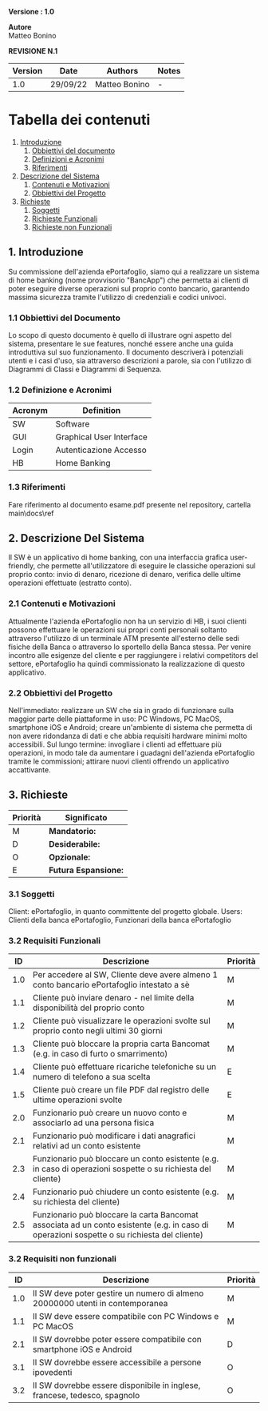 **Versione : 1.0**

**Autore**  
Matteo Bonino

**REVISIONE N.1**


| Version    | Date        | Authors      | Notes        |
| ----------- | ----------- | ----------- | ----------- |
| 1.0 | 29/09/22 | Matteo Bonino | - |

# Tabella dei contenuti

1. [Introduzione](#p1)
	1. [Obbiettivi del documento](#sp1.1)
	2. [Definizioni e Acronimi](#sp1.2) 
	3. [Riferimenti](#sp1.3)
2. [Descrizione del Sistema](#p2)
	1. [Contenuti e Motivazioni](#sp2.1)
	2. [Obbiettivi del Progetto](#sp2.2)
3. [Richieste](#p3)
 	1. [Soggetti](#sp3.1)
 	2. [Richieste Funzionali](#sp3.2)
 	3. [Richieste non Funzionali](#sp3.3)
  
  

<a name="p1"></a>

## 1. Introduzione

<a name="sp1.1"></a>
Su commissione dell'azienda ePortafoglio, siamo qui a realizzare un sistema di home banking
(nome provvisorio "BancApp") che permetta ai clienti di poter eseguire diverse operazioni 
sul proprio conto bancario, garantendo massima sicurezza tramite l'utilizzo di credenziali 
e codici univoci.

### 1.1 Obbiettivi del Documento
Lo scopo  di questo documento è quello di illustrare ogni aspetto del sistema, presentare 
le sue features, nonché essere anche una guida introduttiva sul suo funzionamento. 
Il documento descriverà i potenziali utenti e i casi d'uso, sia attraverso descrizioni
a parole, sia con l'utilizzo di Diagrammi di Classi e Diagrammi di Sequenza.

<a name="sp1.2"></a>

### 1.2 Definizione e Acronimi

| Acronym				| Definition | 
| ------------------------------------- | ----------- | 
| SW                                    | Software |
| GUI					| Graphical User Interface |
| Login					| Autenticazione Accesso |
| HB      | Home Banking |

<a name="sp1.3"></a>

### 1.3 Riferimenti 

Fare riferimento al documento esame.pdf presente nel repository, cartella main\docs\ref

<a name="p2"></a>

## 2. Descrizione Del Sistema 
<a name="sp2.15"></a>
Il SW è un applicativo di home banking, con una interfaccia grafica user-friendly, che permette
all'utilizzatore di eseguire le classiche operazioni sul proprio conto: invio di denaro, 
ricezione di denaro, verifica delle ultime operazioni effettuate (estratto conto).

### 2.1 Contenuti e Motivazioni
Attualmente l'azienda ePortafoglio non ha un servizio di HB, i suoi clienti possono effettuare
le operazioni sui propri conti personali soltanto attraverso l'utilizzo di un terminale ATM 
presente all'esterno delle sedi fisiche della Banca o attraverso lo sportello della Banca stessa.
Per venire incontro alle esigenze del cliente e per raggiungere i relativi competitors del settore,
ePortafoglio ha quindi commissionato la realizzazione di questo applicativo.

<a name="sp2.2"></a>

### 2.2 Obbiettivi del Progetto 
Nell'immediato: realizzare un SW che sia in grado di funzionare sulla maggior parte delle piattaforme in 
uso: PC Windows, PC MacOS, smartphone iOS e Android; creare un'ambiente di sistema che permetta di non 
avere ridondanza di dati e che abbia requisiti hardware minimi molto accessibili.
Sul lungo termine: invogliare i clienti ad effettuare più operazioni, in modo tale da aumentare i 
guadagni dell'azienda ePortafoglio tramite le commissioni; attirare nuovi clienti offrendo un
applicativo accattivante.

<a name="p3"></a>

## 3. Richieste

| Priorità | Significato | 
| --------------- | ----------- | 
| M | **Mandatorio:**   |
| D | **Desiderabile:** |
| O | **Opzionale:**    |
| E | **Futura Espansione:** |

<a name="sp3.1"></a>
### 3.1 Soggetti
Client: ePortafoglio, in quanto committente del progetto globale.
Users: Clienti della banca ePortafoglio, Funzionari della banca ePortafoglio

<a name="sp3.2"></a>
### 3.2 Requisiti Funzionali

| ID | Descrizione | Priorità |
| --------------- | ----------- | ---------- | 
| 1.0 |  Per accedere al SW, Cliente deve avere almeno 1 conto bancario ePortafoglio intestato a  sè |M|
| 1.1 |  Cliente può inviare denaro - nel limite della disponibilità del proprio conto  |M|
| 1.2 |  Cliente può visualizzare le operazioni svolte sul proprio conto negli ultimi 30 giorni |M|
| 1.3 |  Cliente può bloccare la propria carta Bancomat (e.g. in caso di furto o smarrimento) |M|
| 1.4 |  Cliente può effettuare ricariche telefoniche su un numero di telefono a sua scelta |E|
| 1.5 |  Cliente può creare un file PDF dal registro delle ultime operazioni svolte |E|
| 2.0 |  Funzionario può creare un nuovo conto e associarlo ad una persona fisica |M|
| 2.1 |  Funzionario può modificare i dati anagrafici relativi ad un conto esistente |M|
| 2.3 |  Funzionario può bloccare un conto esistente (e.g. in caso di operazioni sospette o su richiesta del cliente) |M|
| 2.4 |  Funzionario può chiudere un conto esistente (e.g. su richiesta del cliente) |M|
| 2.5 |  Funzionario può bloccare la carta Bancomat associata ad un conto esistente (e.g. in caso di operazioni sospette o su richiesta del cliente)  |M|

<a name="sp3.3"></a>
### 3.2 Requisiti non funzionali 
 
| ID | Descrizione | Priorità |
| --------------- | ----------- | ---------- | 
| 1.0 | Il SW deve poter gestire un numero di almeno 20000000 utenti in contemporanea |M|
| 1.1 | Il SW deve essere compatibile con PC Windows e PC MacOS |M|
| 2.1 | Il SW dovrebbe poter essere compatibile con smartphone iOS e Android |D|
| 3.1 | Il SW dovrebbe essere accessibile a persone ipovedenti |O|
| 3.2 | Il SW dovrebbe essere disponibile in inglese, francese, tedesco, spagnolo |O|
